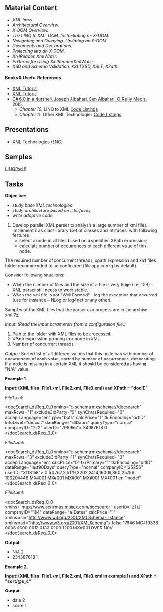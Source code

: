 ## Material Content 

- *XML intro.*
- *Architectural Overview.*
- *X-DOM Overview.*
- *The LINQ to XML DOM. Instantiating an X-DOM.*
- *Navigating and Querying. Updating an X-DOM.*
- *Documents and Declarations.*
- *Projecting into an X-DOM.*
- *XmlReader. XmlWriter.*
- *Patterns for Using XmlReader/XmlWriter.*
- *XSD and Schema Validation. XSLTXSD, XSLT, XPath.*

#### Books & Useful References 

- [XML Tutorial](https://www.w3schools.com/xml/)
- [XML Tutorial](https://www.tutorialspoint.com/xml/)
- [C# 6.0 in a Nutshell. Joseph Albahari, Ben Albahari. O'Reilly Media. 2015.](http://shop.oreilly.com/product/0636920040323.do)
   - *Chapter 10.* LINQ to XML [Code Listings](http://www.albahari.com/nutshell/ch10.aspx)
   - *Chapter 11.* Other XML Technologies [Code Listings](http://www.albahari.com/nutshell/cs4ch11.aspx)

## Presentations 

- XML Technologies (ENG)

## Samples

[LINQPad 5](https://github.com/EPM-RD-NETLAB/.NET-Framework-modules/tree/master/M14.%20XML%20Technologies/Samples/LINQPad/XML%20Technologies)

## Tasks  
**Objective:** 
- *study base XML technologies;*
- *study architecture based on interfaces;*
- *write adaptive code.*
1. Develop parallel XML parser to analysis a large number of xml files. Implement it as class library (set of classes and intrfaces) with following features
   - select a node in all files based on a specified XPath  expression;
   - calculate number of occurrences of each different value of this node.

The required number of concurrent threads, xpath expression and xml files folder recommended to be configured (file app.config by default). 

Consider following situations:
 - When the number of files and the size of a file is very huge (i.e  1GB) - XML parser still needs to work stable.
 - When the xml file is not "Well Formed" - log the exception that occurred (use for instance – NLog or log4net or any other).

Samples of the XML files that the parser can process are in the archive [xml.7z](https://github.com/EPM-RD-NETLAB/.NET-Framework-modules/tree/master/M14.%20XML%20Technologies/Data).
 
 *Input: (Read the input parameters from a configuration file.)*
 1) Path to the folder with XML files to be processed.
 2) XPath expression pointing to a node in XML.
 3) Number of concurrent threads.
 
 *Output:*  Sorted list of all different values that this node has with number of occurrences of each value, sorted by number of occurrences, descending. If a node is missing in a certain XML it should be considered as having "N/A" value.

 **Example 1.**

**Input: (XML files: File1.xml, File2.xml, File3.xml) and XPath = "docID"**

*File1.xml:*

<?xml version="1.0" encoding="UTF-8"?>
<docSearch_dsReq_0_0 xmlns="x-schema:mxschema://docsearch" maxRows="1" exclude3rdParty="0" synCharsRequired="0" acceptLanguage="en" ppv="both" calcPrice="1" tkrEncoding="prtID" infoLevel="default" dateRange="allDates" queryType="normal" companyID="222" userID="798955">
   <docID>34387618</docID>
   <sort s_d="desc" s_c="score"/>
   <excludeCtbs>0</excludeCtbs>
</docSearch_dsReq_0_0>

*File2.xml:*

<?xml version="1.0" encoding="UTF-8"?>
<docSearch_dsReq_0_0 xmlns="x-schema:mxschema://docsearch" maxRows="3" exclude3rdParty="1" synCharsRequired="0" acceptLanguage="en" calcPrice="0" tkrPrimary="1" tkrEncoding="prtID" dateRange="last90Days" queryType="normal" companyID="25256" userID="3118158">
   <sort s_d="desc" s_c="date"/>
   <excludeCtbs>0</excludeCtbs>
   <ctbs>54,767,2,5179,3202,3414,16006,360,25256</ctbs>
   <ticker>100204446</ticker>
   <analystSet>MX#001</analystSet>
   <industrySet>MX#001</industrySet>
   <subjectSet>MX#001</subjectSet>
   <regionSet>MX#001</regionSet>
   <categorySet>MX#001</categorySet>
   <langID>en</langID>
   <matchStr strSrc="hdln">"model"</matchStr>
</docSearch_dsReq_0_0>

*File3.xml:*
<?xml version="1.0"?>
<docSearch_dsReq_0_0 xmlns="http://www.schemas.multex.com/docsearch" userID="2112" companyID="184" dateRange="allDates" calcPrice="1" xmlns:xsi="http://www.w3.org/2001/XMLSchema-instance" xmlns:xsd="http://www.w3.org/2001/XMLSchema">
   <sort s_c="date"/>
   <excludeCtbs>false</excludeCtbs>
   <ctbs>17846</ctbs>
   <industrySet>MG#10338</industrySet>
   <industry>0606</industry>
   <industry>0609</industry>
   <industry>0612</industry>
   <industry>0133</industry>
   <industry>0909</industry>
   <industry>1209</industry>
   <subjectSet>MX#001</subjectSet>
   <subject>OVER</subject>
   <subject>NOV</subject>
</docSearch_dsReq_0_0>

**Output:**

   * N/A  2 
   * 234387618  1

 **Example 2.**
 
 **Input: (XML files: File1.xml, File2.xml, File3.xml in example 1) and XPath = "sort/@s_c"**
 
 **Output:**

   * date 2 
   * score 1
